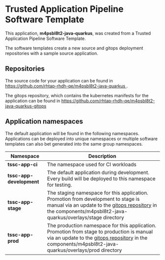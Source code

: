 # Trusted Application Pipeline Software Template

This application, **m4psbl8t2-java-quarkus**, was created from a Trusted Application Pipeline Software Template.

The software templates create a new source and gitops deployment repositories with a sample source application. 

## Repositories

The source code for your application can be found in [https://github.com/rhtap-rhdh-qe/m4psbl8t2-java-quarkus ](https://github.com/rhtap-rhdh-qe/m4psbl8t2-java-quarkus ).
 
The gitops repository, which contains the kubernetes manifests for the application can be found in 
[https://github.com/rhtap-rhdh-qe/m4psbl8t2-java-quarkus-gitops ](https://github.com/rhtap-rhdh-qe/m4psbl8t2-java-quarkus-gitops ) 

## Application namespaces 

The default application will be found in the following namespaces. Applications can be deployed into unique namespaces or multiple software templates can also bet generated into the same group namespaces.  

|  Namespace   |  Description   |  
| -------- | -------- |
| **tssc-app-ci** | The namespace used for CI workloads |
| **tssc-app-development** | The default application during development. Every build will be deployed to this namespace for testing. |
| **tssc-app-stage** | The staging namespace for this application. Promotion from development to stage is manual via an update to the [gitops repository](https://github.com/rhtap-rhdh-qe/m4psbl8t2-java-quarkus-gitops ) in the components/m4psbl8t2-java-quarkus/overlays/stage directory |
| **tssc-app-prod** | The production namespace for this application. Promotion from stage to production is manual via an update to the [gitops repository](https://github.com/rhtap-rhdh-qe/m4psbl8t2-java-quarkus-gitops ) in the components/m4psbl8t2-java-quarkus/overlays/prod directory |